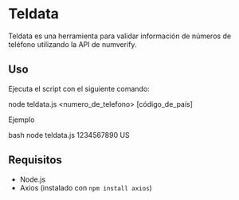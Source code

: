 
# Teldata

Teldata es una herramienta para validar información de números de teléfono utilizando la API de numverify.

## Uso

Ejecuta el script con el siguiente comando:


node teldata.js <numero_de_telefono> [código_de_país]


Ejemplo

bash
node teldata.js 1234567890 US


## Requisitos

- Node.js
- Axios (instalado con `npm install axios`)

